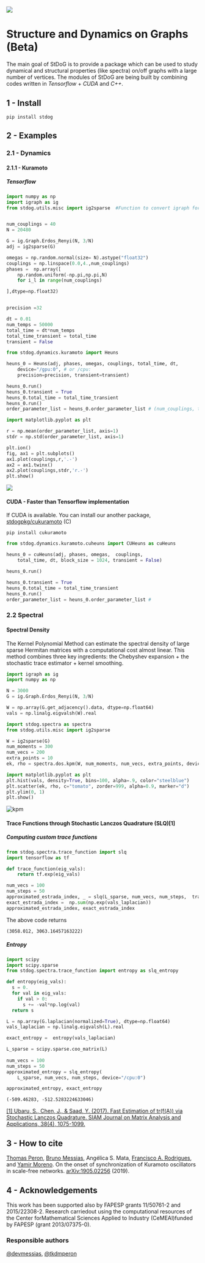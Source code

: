 # ![](stdog.png) 
# Structure and Dynamics on Graphs (Beta)

The main goal of StDoG is to provide a package which can be used to study
dynamical and structural properties (like spectra) on/off graphs with a large
number of vertices. The modules of StDoG are being built by
combining codes written in *Tensorflow* + *CUDA* and *C++*.

## 1 - Install

```
pip install stdog
```

## 2 - Examples

### 2.1 - Dynamics

#### 2.1.1 - Kuramoto

##### Tensorflow
```python
import numpy as np
import igraph as ig
from stdog.utils.misc import ig2sparse  #Function to convert igraph format to sparse matrix


num_couplings = 40
N = 20480

G = ig.Graph.Erdos_Renyi(N, 3/N)
adj = ig2sparse(G)

omegas = np.random.normal(size= N).astype("float32")
couplings = np.linspace(0.0,4.,num_couplings)
phases =  np.array([
    np.random.uniform(-np.pi,np.pi,N)
    for i_l in range(num_couplings)

],dtype=np.float32)


precision =32

dt = 0.01
num_temps = 50000
total_time = dt*num_temps
total_time_transient = total_time
transient = False
```

```python
from stdog.dynamics.kuramoto import Heuns

heuns_0 = Heuns(adj, phases, omegas, couplings, total_time, dt,         
    device="/gpu:0", # or /cpu:
    precision=precision, transient=transient)

heuns_0.run()
heuns_0.transient = True
heuns_0.total_time = total_time_transient
heuns_0.run()
order_parameter_list = heuns_0.order_parameter_list # (num_couplings, total_time//dt)
```
```python
import matplotlib.pyplot as plt

r = np.mean(order_parameter_list, axis=1)
stdr = np.std(order_parameter_list, axis=1)

plt.ion()
fig, ax1 = plt.subplots()
ax1.plot(couplings,r,'.-')
ax2 = ax1.twinx()
ax2.plot(couplings,stdr,'r.-')
plt.show()
```
![](docs/imgs/heuns_tf.png)

#### CUDA - Faster than Tensorflow implementation

If CUDA is available. You can install our another package,
[stdogpkg/cukuramoto](https://github.com/stdogpkg/cukuramoto) (C)
```
pip install cukuramoto
```

```python
from stdog.dynamics.kuramoto.cuheuns import CUHeuns as cuHeuns

heuns_0 = cuHeuns(adj, phases, omegas,  couplings,
    total_time, dt, block_size = 1024, transient = False)

heuns_0.run()

heuns_0.transient = True
heuns_0.total_time = total_time_transient
heuns_0.run()
order_parameter_list = heuns_0.order_parameter_list #
```
### 2.2 Spectral 

#### Spectral Density

The Kernel Polynomial Method can estimate the spectral density of large sparse Hermitan matrices with a computational cost almost linear. This method combines three key ingredients: the Chebyshev expansion + the stochastic trace estimator + kernel smoothing.

```python
import igraph as ig
import numpy as np

N = 3000
G = ig.Graph.Erdos_Renyi(N, 3/N)

W = np.array(G.get_adjacency().data, dtype=np.float64)
vals = np.linalg.eigvalsh(W).real
```

```python
import stdog.spectra as spectra
from stdog.utils.misc import ig2sparse 

W = ig2sparse(G)
num_moments = 300
num_vecs = 200
extra_points = 10
ek, rho = spectra.dos.kpm(W, num_moments, num_vecs, extra_points, device="/gpu:0")
```

```python
import matplotlib.pyplot as plt
plt.hist(vals, density=True, bins=100, alpha=.9, color="steelblue")
plt.scatter(ek, rho, c="tomato", zorder=999, alpha=0.9, marker="d")
plt.ylim(0, 1)
plt.show()
```
![kpm](docs/imgs/kpm_dos.png)
#### Trace Functions through Stochastic Lanczos Quadrature (SLQ)[1]


##### Computing custom trace functions

```python
from stdog.spectra.trace_function import slq
import tensorflow as tf

def trace_function(eig_vals):
    return tf.exp(eig_vals)

num_vecs = 100
num_steps = 50
approximated_estrada_index, _ = slq(L_sparse, num_vecs, num_steps,  trace_function, device="/gpu:0")
exact_estrada_index =  np.sum(np.exp(vals_laplacian))
approximated_estrada_index, exact_estrada_index
```
The above code returns

```
(3058.012, 3063.16457163222)
```
##### Entropy
```python
import scipy
import scipy.sparse
from stdog.spectra.trace_function import entropy as slq_entropy

def entropy(eig_vals):
  s = 0.
  for val in eig_vals:
    if val > 0:
      s += -val*np.log(val)
  return s

L = np.array(G.laplacian(normalized=True), dtype=np.float64)
vals_laplacian = np.linalg.eigvalsh(L).real

exact_entropy =  entropy(vals_laplacian)

L_sparse = scipy.sparse.coo_matrix(L)
    
num_vecs = 100
num_steps = 50
approximated_entropy = slq_entropy(
    L_sparse, num_vecs, num_steps, device="/cpu:0")

approximated_entropy, exact_entropy
```
```
(-509.46283, -512.5283224633046)
```


[[1] Ubaru, S., Chen, J., & Saad, Y. (2017). Fast Estimation of tr(f(A)) via Stochastic Lanczos Quadrature. SIAM Journal on Matrix Analysis and Applications, 38(4), 1075-1099.](https://epubs.siam.org/doi/abs/10.1137/16M1104974)
## 3 - How to cite

[Thomas Peron](https://tkdmperon.github.io/), [Bruno Messias](http://brunomessias.com/), Angélica S. Mata, [Francisco A. Rodrigues](http://conteudo.icmc.usp.br/pessoas/francisco/), and [Yamir Moreno](http://cosnet.bifi.es/people/yamir-moreno/). On the onset of synchronization of Kuramoto oscillators in scale-free networks. [arXiv:1905.02256](https://arxiv.org/abs/1905.02256) (2019).

## 4 - Acknowledgements

This work has been supported also by FAPESP grants  11/50761-2  and  2015/22308-2.   Research  carriedout using the computational resources of the Center forMathematical  Sciences  Applied  to  Industry  (CeMEAI)funded by FAPESP (grant 2013/07375-0).
 
### Responsible authors

[@devmessias](https://github.com/devmessias), [@tkdmperon](https://github.com/tkdmperon)
